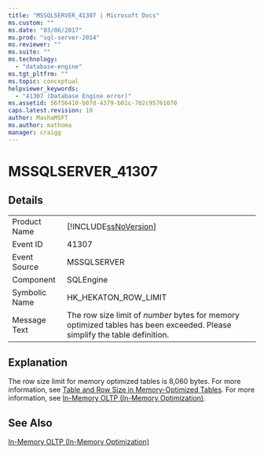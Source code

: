 ```yaml
---
title: "MSSQLSERVER_41307 | Microsoft Docs"
ms.custom: ""
ms.date: "03/06/2017"
ms.prod: "sql-server-2014"
ms.reviewer: ""
ms.suite: ""
ms.technology: 
  - "database-engine"
ms.tgt_pltfrm: ""
ms.topic: conceptual
helpviewer_keywords: 
  - "41307 (Database Engine error)"
ms.assetid: 56f56410-b07d-4379-b01c-702c95761070
caps.latest.revision: 10
author: MashaMSFT
ms.author: mathoma
manager: craigg
---
```

# MSSQLSERVER_41307
    
## Details  
  
|||  
|-|-|  
|Product Name|[!INCLUDE[ssNoVersion](../../includes/ssnoversion-md.md)]|  
|Event ID|41307|  
|Event Source|MSSQLSERVER|  
|Component|SQLEngine|  
|Symbolic Name|HK_HEKATON_ROW_LIMIT|  
|Message Text|The row size limit of *number* bytes for memory optimized tables has been exceeded. Please simplify the table definition.|  
  
## Explanation  
 The row size limit for memory optimized tables is 8,060 bytes. For more information, see [Table and Row Size in Memory-Optimized Tables](../in-memory-oltp/memory-optimized-tables.md). For more information, see [In-Memory OLTP &#40;In-Memory Optimization&#41;](../in-memory-oltp/in-memory-oltp-in-memory-optimization.md).  
  
## See Also  
 [In-Memory OLTP &#40;In-Memory Optimization&#41;](../in-memory-oltp/in-memory-oltp-in-memory-optimization.md)  
  
  
